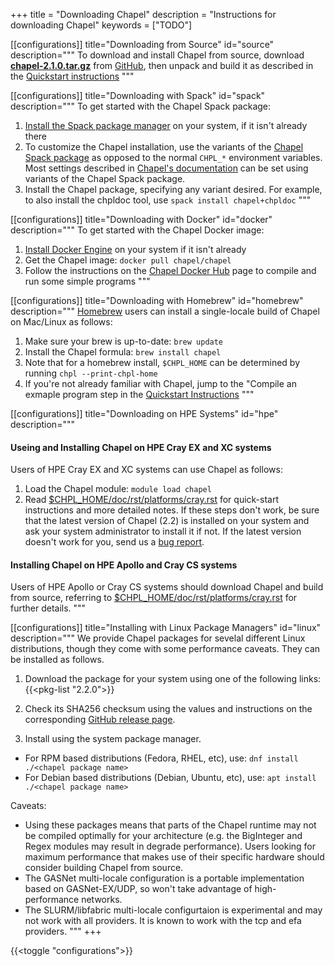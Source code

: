 +++
title = "Downloading Chapel"
description = "Instructions for downloading Chapel"
keywords = ["TODO"]

[[configurations]]
title="Downloading from Source"
id="source"
description="""
To download and install Chapel from source, download **[chapel-2.1.0.tar.gz](https://github.com/chapel-lang/chapel/releases/download/2.1.0/chapel-2.1.0.tar.gz)** from [GitHub](https://github.com/chapel-lang/chapel/releases/tag/2.1.0), then unpack and build it as described in the [Quickstart instructions](https://chapel-lang.org/docs/usingchapel/QUICKSTART.html)
"""

[[configurations]]
title="Downloading with Spack"
id="spack"
description="""
To get started with the Chapel Spack package:

1. [Install the Spack package manager](https://spack.readthedocs.io/en/latest/getting_started.html#installation) on your system, if it isn't already there
2. To customize the Chapel installation, use the variants of the [Chapel Spack package](https://packages.spack.io/package.html?name=chapel) as opposed to the normal `CHPL_*` environment variables. Most settings described in [Chapel's documentation](https://chapel-lang.org/docs/usingchapel/chplenv.html#setting-up-your-environment-for-chapel) can be set using variants of the Chapel Spack package.
3. Install the Chapel package, specifying any variant desired. For example, to also install the chpldoc tool, use `spack install chapel+chpldoc`
"""

[[configurations]]
title="Downloading with Docker"
id="docker"
description="""
To get started with the Chapel Docker image:

1. [Install Docker Engine](https://docs.docker.com/engine/install) on your system if it isn't already
2. Get the Chapel image: `docker pull chapel/chapel`
3. Follow the instructions on the [Chapel Docker Hub](https://hub.docker.com/r/chapel/chapel/) page to compile and run some simple programs
"""

[[configurations]]
title="Downloading with Homebrew"
id="homebrew"
description="""
[Homebrew](http://brew.sh/) users can install a single-locale build of Chapel on Mac/Linux as follows:

1. Make sure your brew is up-to-date: `brew update`
2. Install the Chapel formula: `brew install chapel`
3. Note that for a homebrew install, `$CHPL_HOME` can be determined by running `chpl --print-chpl-home`
4. If you're not already familiar with Chapel, jump to the "Compile an exmaple program step in the [Quickstart Instructions](https://chapel-lang.org/docs/usingchapel/QUICKSTART.html)
"""

[[configurations]]
title="Downloading on HPE Systems"
id="hpe"
description="""
#### Useing and Installing Chapel on HPE Cray EX and XC systems

Users of HPE Cray EX and XC systems can use Chapel as follows:
1. Load the Chapel module: `module load chapel`
2. Read [$CHPL_HOME/doc/rst/platforms/cray.rst](https://chapel-lang.org/docs/platforms/cray.html) for quick-start instructions and more detailed notes.
If these steps don't work, be sure that the latest version of Chapel (2.2) is installed on your system and ask your system administrator to install it if not. If the latest version doesn't work for you, send us a [bug report](https://chapel-lang.org/docs/usingchapel/bugs.html).

#### Installing Chapel on HPE Apollo and Cray CS systems
Users of HPE Apollo or Cray CS systems should download Chapel and build from source, referring to [$CHPL_HOME/doc/rst/platforms/cray.rst](https://chapel-lang.org/docs/platforms/cray.html) for further details.
"""





[[configurations]]
title="Installing with Linux Package Managers"
id="linux"
description="""
We provide Chapel packages for sevelal different Linux distributions, though they come with some performance caveats. They can be installed as follows.
1. Download the package for your system using one of the following links:
{{<pkg-list "2.2.0">}}

2. Check its SHA256 checksum using the values and instructions on the corresponding [GitHub release page](https://github.com/chapel-lang/chapel/releases/tag/2.2.0/).

3. Install using the system package manager. 
  - For RPM based distributions (Fedora, RHEL, etc), use: `dnf install ./<chapel package name>`
  - For Debian based distributions (Debian, Ubuntu, etc), use: `apt install ./<chapel package name>`


Caveats:
- Using these packages means that parts of the Chapel runtime may not be compiled optimally for your architecture (e.g. the BigInteger and Regex modules may result in degrade performance). Users looking for maximum performance that makes use of their specific hardware should consider building Chapel from source.
- The GASNet multi-locale configuration is a portable implementation based on GASNet-EX/UDP, so won't take advantage of high-performance networks.
- The SLURM/libfabric multi-locale configurtaion is experimental and may not work with all providers. It is known to work with the tcp and efa providers.
"""
+++

{{<toggle "configurations">}}



